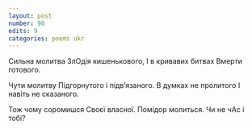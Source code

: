 ```yaml
---
layout: post
number: 90
edits: 9
categories: poems ukr
---
```


Сильна молитва 
ЗлОдія кишенькового,
І в кривавих битвах 
Вмерти готового. 

Чути молитву 
Підгорнутого і підв’язаного.
В думках не пролитого
І навіть не сказаного.

Тож чому соромишся
Своєї власної. 
Помідор молиться.
Чи не чАс і тобі?
